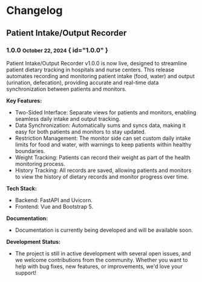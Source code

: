 # Changelog

## Patient Intake/Output Recorder

### 1.0.0 <small>October 22, 2024</small> { id="1.0.0" }

Patient Intake/Output Recorder v1.0.0 is now live, designed to streamline patient dietary tracking in hospitals and nurse centers. This release automates recording and monitoring patient intake (food, water) and output (urination, defecation), providing accurate and real-time data synchronization between patients and monitors.

**Key Features:**

- Two-Sided Interface: Separate views for patients and monitors, enabling seamless daily intake and output tracking.
- Data Synchronization: Automatically sums and syncs data, making it easy for both patients and monitors to stay updated.
- Restriction Management: The monitor side can set custom daily intake limits for food and water, with warnings to keep patients within healthy boundaries.
- Weight Tracking: Patients can record their weight as part of the health monitoring process.
- History Tracking: All records are saved, allowing patients and monitors to view the history of dietary records and monitor progress over time.

**Tech Stack:**

- Backend: FastAPI and Uvicorn.
- Frontend: Vue and Bootstrap 5.

**Documentation:**

- Documentation is currently being developed and will be available soon.

**Development Status:**

- The project is still in active development with several open issues, and we welcome contributions from the community. Whether you want to help with bug fixes, new features, or improvements, we'd love your support!

